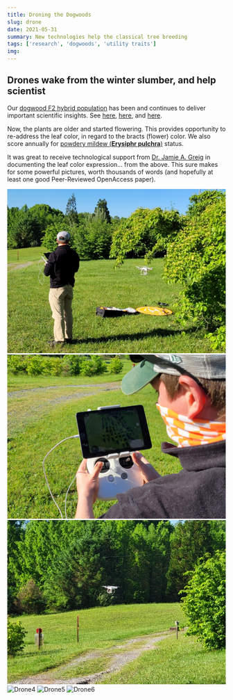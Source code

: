 ```yaml
---
title: Droning the Dogwoods
slug: drone
date: 2021-05-31
summary: New technologies help the classical tree breeding
tags: ['research', 'dogwoods', 'utility traits']
img:
---
```


## Drones wake from the winter slumber, and help scientist

Our [dogwood F2 hybrid population](https://journals.ashs.org/hortsci/view/journals/hortsci/44/6/article-p1527.xml) has been and continues to deliver important scientific insights. See [here](https://link.springer.com/article/10.1007/s10681-008-9802-6), [here](https://link.springer.com/article/10.1007/s10681-010-0219-7), and [here](https://link.springer.com/article/10.1007/s11032-011-9551-4).

Now, the plants are older and started flowering. This provides opportunity to re-address the leaf color, in regard to the bracts (flower) color. We also score annually for [powdery mildew (**Erysiphr pulchra**)](https://apsjournals.apsnet.org/doi/full/10.1094/PDIS-01-19-0051-RE) status.

It was great to receive technological support from [Dr. Jamie A. Greig](https://utia.tennessee.edu/person/?id=16986) in documenting the leaf color expression... from the above. This sure makes for some powerful pictures, worth thousands of words (and hopefully at least one good Peer-Reviewed OpenAccess paper).

 ![Drone1](./Drone1.jfif "Take off!")
 ![Drone2](./Drone2.jfif "Houston here, you're good to go")
 ![Drone3](./Drone3.jfif "Scientists' lil' helper")
 ![Drone4](./Drone4.jpg "First-up view")
 ![Drone5](./Drone5.jpg "I believe I can fly!")
 ![Drone6](./Drone6.jpg "Leaf color contrast touch-up")


